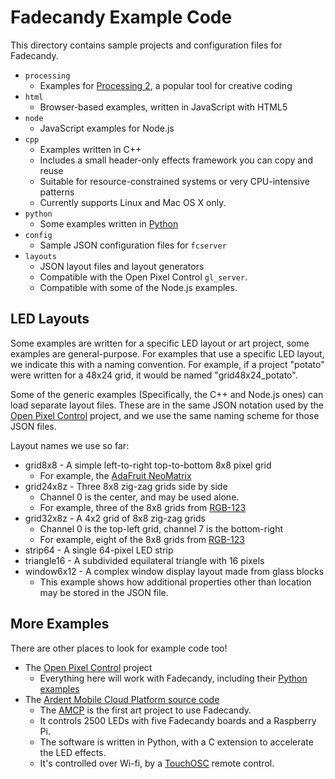 Fadecandy Example Code
======================

This directory contains sample projects and configuration files for Fadecandy.

* `processing`
  * Examples for [Processing 2](http://processing.org/), a popular tool for creative coding
* `html`
  * Browser-based examples, written in JavaScript with HTML5
* `node`
  * JavaScript examples for Node.js
* `cpp`
  * Examples written in C++
  * Includes a small header-only effects framework you can copy and reuse
  * Suitable for resource-constrained systems or very CPU-intensive patterns
  * Currently supports Linux and Mac OS X only.
* `python`
  * Some examples written in [Python](http://python.org/)
* `config`
  * Sample JSON configuration files for `fcserver`
* `layouts`
  * JSON layout files and layout generators
  * Compatible with the Open Pixel Control `gl_server`.
  * Compatible with some of the Node.js examples.

LED Layouts
-----------

Some examples are written for a specific LED layout or art project, some examples are general-purpose. For examples that use a specific LED layout, we indicate this with a naming convention. For example, if a project "potato" were written for a 48x24 grid, it would be named "grid48x24_potato".

Some of the generic examples (Specifically, the C++ and Node.js ones) can load separate layout files. These are in the same JSON notation used by the [Open Pixel Control](http://openpixelcontrol.org) project, and we use the same naming scheme for those JSON files.

Layout names we use so far:

* grid8x8 - A simple left-to-right top-to-bottom 8x8 pixel grid
  * For example, the [AdaFruit NeoMatrix](http://www.adafruit.com/products/1487)
* grid24x8z - Three 8x8 zig-zag grids side by side
  * Channel 0 is the center, and may be used alone.
  * For example, three of the 8x8 grids from [RGB-123](http://www.kickstarter.com/projects/311408456/rgb-123-led-matrices)
* grid32x8z - A 4x2 grid of 8x8 zig-zag grids
  * Channel 0 is the top-left grid, channel 7 is the bottom-right
  * For example, eight of the 8x8 grids from [RGB-123](http://www.kickstarter.com/projects/311408456/rgb-123-led-matrices)
* strip64 - A single 64-pixel LED strip
* triangle16 - A subdivided equilateral triangle with 16 pixels
* window6x12 - A complex window display layout made from glass blocks
  * This example shows how additional properties other than location may be stored in the JSON file.

More Examples
-------------

There are other places to look for example code too!

* The [Open Pixel Control](https://github.com/zestyping/openpixelcontrol) project
  * Everything here will work with Fadecandy, including their [Python examples](https://github.com/zestyping/openpixelcontrol/tree/master/python_clients)
* The [Ardent Mobile Cloud Platform source code](https://github.com/ArdentHeavyIndustries/amcp-rpi)
  * The [AMCP](http://scanlime.org/2013/09/the-ardent-mobile-cloud-platform/) is the first art project to use Fadecandy.
  * It controls 2500 LEDs with five Fadecandy boards and a Raspberry Pi.
  * The software is written in Python, with a C extension to accelerate the LED effects.
  * It's controlled over Wi-fi, by a [TouchOSC](http://hexler.net/software/touchosc) remote control.
